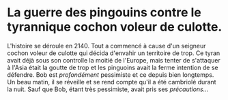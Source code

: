 # La guerre des pingouins contre le tyrannique cochon voleur de culotte.

L'histoire se déroule en 2140.
Tout a commencé à cause d'un seigneur cochon voleur de culotte qui décida d'envahir un territoire de trop.
Ce tyran avait déjà sous son controlle la moitié de l'Europe, mais tenter de s'attaquer à l'Asia était la goutte de trop et les pinguoins avait la ferme intention de se défendre.
Bob est *profondément* pessimiste et ce depuis bien longtemps.
Un beau matin, il se réveille et se rend compte qu'il a été cambriolé durant la nuit.
Sauf que Bob, étant très pessimiste, avait pris ses *précautions...*
